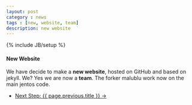 ```yaml
---
layout: post
category : news
tags : [new, website, team]
description: new website
---
```

{% include JB/setup %}
#### New Website

We have decide to make a **new website**, hosted on GitHub and based on jekyll.
We? Yes we are now a **team**.
The forker malublu work now on the main jentos code.

<ul class="pager">
  <li>
    <a href="{{ BASE_PATH }}{{ page.previous.url }}">Next Step: {{ page.previous.title }} &rarr;</a>
  </li>
</ul>
